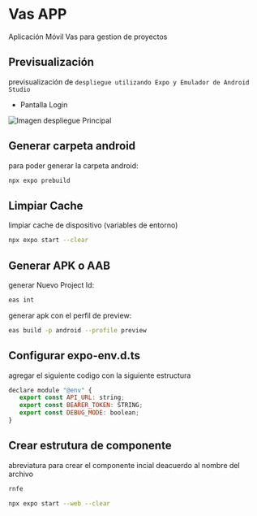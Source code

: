# Vas APP

Aplicación Móvil Vas para gestion de proyectos

## Previsualización

previsualización de `despliegue utilizando Expo y Emulador de Android Studio`

- Pantalla Login

![Imagen despliegue Principal](./public/images/login.png)

## Generar carpeta android

para poder generar la carpeta android:

```bash
npx expo prebuild
```
## Limpiar Cache

limpiar cache de dispositivo (variables de entorno)

```bash
npx expo start --clear
```
## Generar APK o AAB 

generar Nuevo Project Id:
```bash
eas int
```
generar apk con el perfil de preview:
```bash
eas build -p android --profile preview
```
## Configurar expo-env.d.ts

agregar el siguiente codigo con la siguiente estructura

```js
declare module "@env" {
   export const API_URL: string;
   export const BEARER_TOKEN: STRING;
   export const DEBUG_MODE: boolean;
}
```

## Crear estrutura de componente

abreviatura para crear el componente incial deacuerdo al nombre del archivo

```js
rnfe
```

```bash
npx expo start --web --clear
```